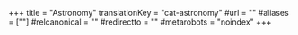 +++
title = "Astronomy"
translationKey = "cat-astronomy"
#url = ""
#aliases = [""]
#relcanonical = ""
#redirectto = ""
#metarobots = "noindex"
+++
